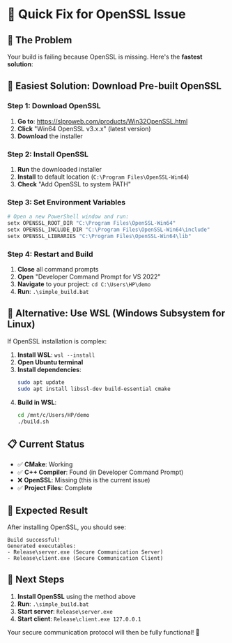 # 🚀 Quick Fix for OpenSSL Issue

## 🎯 The Problem

Your build is failing because OpenSSL is missing. Here's the **fastest solution**:

## 🔧 Easiest Solution: Download Pre-built OpenSSL

### Step 1: Download OpenSSL
1. **Go to**: https://slproweb.com/products/Win32OpenSSL.html
2. **Click** "Win64 OpenSSL v3.x.x" (latest version)
3. **Download** the installer

### Step 2: Install OpenSSL
1. **Run** the downloaded installer
2. **Install** to default location (`C:\Program Files\OpenSSL-Win64`)
3. **Check** "Add OpenSSL to system PATH"

### Step 3: Set Environment Variables
```powershell
# Open a new PowerShell window and run:
setx OPENSSL_ROOT_DIR "C:\Program Files\OpenSSL-Win64"
setx OPENSSL_INCLUDE_DIR "C:\Program Files\OpenSSL-Win64\include"
setx OPENSSL_LIBRARIES "C:\Program Files\OpenSSL-Win64\lib"
```

### Step 4: Restart and Build
1. **Close** all command prompts
2. **Open** "Developer Command Prompt for VS 2022"
3. **Navigate** to your project: `cd C:\Users\HP\demo`
4. **Run**: `.\simple_build.bat`

## 🎯 Alternative: Use WSL (Windows Subsystem for Linux)

If OpenSSL installation is complex:

1. **Install WSL**: `wsl --install`
2. **Open Ubuntu terminal**
3. **Install dependencies**:
   ```bash
   sudo apt update
   sudo apt install libssl-dev build-essential cmake
   ```
4. **Build in WSL**:
   ```bash
   cd /mnt/c/Users/HP/demo
   ./build.sh
   ```

## 📋 Current Status

- ✅ **CMake**: Working
- ✅ **C++ Compiler**: Found (in Developer Command Prompt)
- ❌ **OpenSSL**: Missing (this is the current issue)
- ✅ **Project Files**: Complete

## 🚀 Expected Result

After installing OpenSSL, you should see:
```
Build successful!
Generated executables:
- Release\server.exe (Secure Communication Server)
- Release\client.exe (Secure Communication Client)
```

## 🎯 Next Steps

1. **Install OpenSSL** using the method above
2. **Run**: `.\simple_build.bat`
3. **Start server**: `Release\server.exe`
4. **Start client**: `Release\client.exe 127.0.0.1`

Your secure communication protocol will then be fully functional! 🔐 